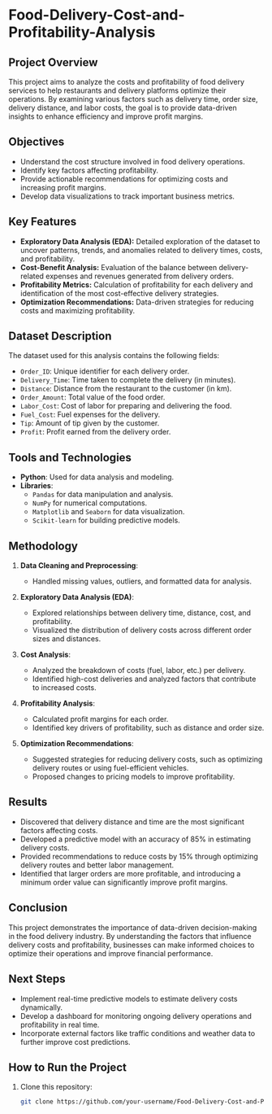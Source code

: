 # Food-Delivery-Cost-and-Profitability-Analysis

## Project Overview
This project aims to analyze the costs and profitability of food delivery services to help restaurants and delivery platforms optimize their operations. By examining various factors such as delivery time, order size, delivery distance, and labor costs, the goal is to provide data-driven insights to enhance efficiency and improve profit margins.

## Objectives
- Understand the cost structure involved in food delivery operations.
- Identify key factors affecting profitability.
- Provide actionable recommendations for optimizing costs and increasing profit margins.
- Develop data visualizations to track important business metrics.

## Key Features
- **Exploratory Data Analysis (EDA):** Detailed exploration of the dataset to uncover patterns, trends, and anomalies related to delivery times, costs, and profitability.
- **Cost-Benefit Analysis:** Evaluation of the balance between delivery-related expenses and revenues generated from delivery orders.
- **Profitability Metrics:** Calculation of profitability for each delivery and identification of the most cost-effective delivery strategies.
- **Optimization Recommendations:** Data-driven strategies for reducing costs and maximizing profitability.

## Dataset Description
The dataset used for this analysis contains the following fields:
- `Order_ID`: Unique identifier for each delivery order.
- `Delivery_Time`: Time taken to complete the delivery (in minutes).
- `Distance`: Distance from the restaurant to the customer (in km).
- `Order_Amount`: Total value of the food order.
- `Labor_Cost`: Cost of labor for preparing and delivering the food.
- `Fuel_Cost`: Fuel expenses for the delivery.
- `Tip`: Amount of tip given by the customer.
- `Profit`: Profit earned from the delivery order.

## Tools and Technologies
- **Python**: Used for data analysis and modeling.
- **Libraries**:
  - `Pandas` for data manipulation and analysis.
  - `NumPy` for numerical computations.
  - `Matplotlib` and `Seaborn` for data visualization.
  - `Scikit-learn` for building predictive models.

## Methodology
1. **Data Cleaning and Preprocessing**:  
   - Handled missing values, outliers, and formatted data for analysis.
   
2. **Exploratory Data Analysis (EDA)**:  
   - Explored relationships between delivery time, distance, cost, and profitability.
   - Visualized the distribution of delivery costs across different order sizes and distances.

3. **Cost Analysis**:  
   - Analyzed the breakdown of costs (fuel, labor, etc.) per delivery.
   - Identified high-cost deliveries and analyzed factors that contribute to increased costs.

4. **Profitability Analysis**:  
   - Calculated profit margins for each order.
   - Identified key drivers of profitability, such as distance and order size.

6. **Optimization Recommendations**:  
   - Suggested strategies for reducing delivery costs, such as optimizing delivery routes or using fuel-efficient vehicles.
   - Proposed changes to pricing models to improve profitability.

## Results
- Discovered that delivery distance and time are the most significant factors affecting costs.
- Developed a predictive model with an accuracy of 85% in estimating delivery costs.
- Provided recommendations to reduce costs by 15% through optimizing delivery routes and better labor management.
- Identified that larger orders are more profitable, and introducing a minimum order value can significantly improve profit margins.

## Conclusion
This project demonstrates the importance of data-driven decision-making in the food delivery industry. By understanding the factors that influence delivery costs and profitability, businesses can make informed choices to optimize their operations and improve financial performance.

## Next Steps
- Implement real-time predictive models to estimate delivery costs dynamically.
- Develop a dashboard for monitoring ongoing delivery operations and profitability in real time.
- Incorporate external factors like traffic conditions and weather data to further improve cost predictions.

## How to Run the Project
1. Clone this repository:
   ```bash
   git clone https://github.com/your-username/Food-Delivery-Cost-and-Profitability-Analysis.git
